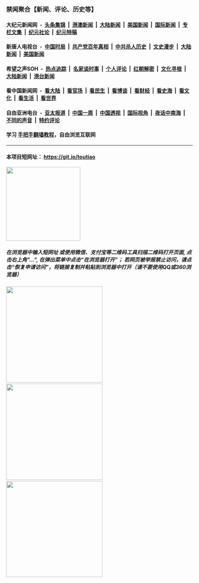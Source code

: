 ### 禁闻聚合【新闻、评论、历史等】

#### 大纪元新闻网 &nbsp;-&nbsp; [头条集锦](indexes/E头条集锦.md?t=02171144) &nbsp;|&nbsp; [港澳新闻](indexes/E港澳新闻.md?t=02171144)  &nbsp;|&nbsp; [大陆新闻](indexes/E大陆新闻.md?t=02171144) &nbsp;|&nbsp; [美国新闻](indexes/E美国新闻.md?t=02171144) &nbsp;|&nbsp; [国际新闻](indexes/E国际新闻.md?t=02171144) &nbsp;|&nbsp; [专栏文集](indexes/E专栏文集.md?t=02171144) &nbsp;|&nbsp; [纪元社论](indexes/E纪元社论.md?t=02171144) &nbsp;|&nbsp; [纪元特稿](indexes/E纪元特稿.md?t=02171144) 

#### 新唐人电视台 &nbsp;-&nbsp; [中国时局](indexes/N中国时局.md?t=02171144) &nbsp;|&nbsp; [共产党百年真相](indexes/N共产党百年真相.md?t=02171144) &nbsp;|&nbsp; [中共杀人历史](indexes/N中共杀人历史.md?t=02171144) &nbsp;|&nbsp; [文史漫步](indexes/N文史漫步.md?t=02171144) &nbsp;|&nbsp; [大陆新闻](indexes/N大陆新闻.md?t=02171144) &nbsp;|&nbsp; [美国新闻](indexes/N美国新闻.md?t=02171144)

#### 希望之声SOH &nbsp;-&nbsp; [热点追踪](indexes/H热点追踪.md?t=02171144) &nbsp;|&nbsp; [名家谈时事](indexes/H名家谈时事.md?t=02171144) &nbsp;|&nbsp; [个人评论](indexes/H个人评论.md?t=02171144)  &nbsp;|&nbsp; [红朝解密](indexes/H红朝解密.md?t=02171144) &nbsp;|&nbsp; [文化寻根](indexes/H文化寻根.md?t=02171144) &nbsp;|&nbsp; [大陆新闻](indexes/H大陆新闻.md?t=02171144) &nbsp;|&nbsp; [港台新闻](indexes/H港台新闻.md?t=02171144)

#### 看中国新闻网 &nbsp;-&nbsp; [看大陆](indexes/S看大陆.md?t=02171144) &nbsp;|&nbsp; [看官场](indexes/S看官场.md?t=02171144) &nbsp;|&nbsp; [看民生](indexes/S看民生.md?t=02171144)  &nbsp;|&nbsp; [看博谈](indexes/S看博谈.md?t=02171144) &nbsp;|&nbsp; [看财经](indexes/S看财经.md?t=02171144) &nbsp;|&nbsp; [看史海](indexes/S看史海.md?t=02171144) &nbsp;|&nbsp; [看文化](indexes/S看文化.md?t=02171144) &nbsp;|&nbsp; [看生活](indexes/S看生活.md?t=02171144) &nbsp;|&nbsp; [看世界](indexes/S看世界.md?t=02171144)

#### 自由亚洲电台 &nbsp;-&nbsp; [亚太报道](indexes/R亚太报道.md?t=02171144) &nbsp;|&nbsp; [中国一周](indexes/R中国一周.md?t=02171144) &nbsp;|&nbsp; [中国透视](indexes/R中国透视.md?t=02171144)  &nbsp;|&nbsp; [国际视角](indexes/R国际视角.md?t=02171144) &nbsp;|&nbsp; [夜话中南海](indexes/R夜话中南海.md?t=02171144) &nbsp;|&nbsp; [不同的声音](indexes/R不同的声音.md?t=02171144) &nbsp;|&nbsp; [特约评论](indexes/R特约评论.md?t=02171144)

#### 学习 [手把手翻墙教程](https://github.com/gfw-breaker/guides/wiki)，自由浏览互联网

----

#### 本项目短网址： https://git.io/toutiao
<img src="https://raw.githubusercontent.com/gfw-breaker/banned-news/master/scripts/img/qr.png" width="200px"/>  

##### 在浏览器中输入短网址 或使用微信、支付宝等二维码工具扫描二维码打开页面, 点击右上角"...", 在弹出菜单中点击“在浏览器打开”； 若网页被举报禁止访问，请点击“恢复申请访问”，将链接复制并粘贴到浏览器中打开（请不要使用QQ或360浏览器）

<img src="https://raw.githubusercontent.com/gfw-breaker/banned-news/master/scripts/img/1.png" width="260px"/> &nbsp; <img src="https://raw.githubusercontent.com/gfw-breaker/banned-news/master/scripts/img/2.png" width="260px"/> &nbsp; <img src="https://raw.githubusercontent.com/gfw-breaker/banned-news/master/scripts/img/3.png" width="260px"/>

